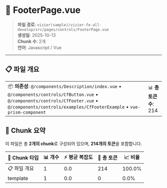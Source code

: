 # 📄 FooterPage.vue

> **파일 경로**: `vizier(sample)/vizier-fe-all-develop/src/pages/controls/FooterPage.vue`  
> **생성일**: 2025-10-13  
> **Chunk 수**: 2개  
> **언어**: Javascript / Vue
---


## 📋 파일 개요

| | |
|--|--|
| 📦 **의존성**: `@/components/Description/index.vue` • `@/components/controls/CfButton.vue` • `@/components/controls/CfFooter.vue` • `@/components/controls/examples/CfFooterExample` • `vue-prism-component` | 📊 **총 토큰 수**: 214 |






## 🧩 Chunk 요약

이 파일은 총 **2개의 chunk**로 구성되어 있으며, **214개의 토큰**을 포함합니다.

| 🧩 Chunk 타입 | 📊 개수 | ⚡ 평균 복잡도 | 📝 총 토큰 | 📈 비율 |
|---------------|--------|-------------|----------|--------|
| 📋 파일 개요 | 1 | 0.0 | 214 | 100.0% |
| template | 1 | 0.0 | 0 | 0.0% |

